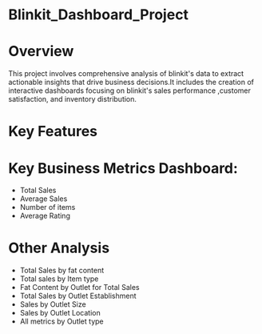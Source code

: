 # Blinkit_Dashboard_Project

# Overview

This project involves comprehensive analysis of blinkit's data to extract actionable insights that drive business decisions.It includes the creation of interactive dashboards focusing on blinkit's sales performance ,customer satisfaction, and inventory distribution.
# Key Features
# Key Business Metrics Dashboard:
 - Total Sales
 - Average Sales
 - Number of items
 - Average Rating
# Other Analysis
  - Total Sales by fat content
  - Total sales by Item type
  - Fat Content by Outlet for Total Sales
  - Total Sales by Outlet Establishment
  - Sales by Outlet Size
  - Sales by Outlet Location
  - All metrics by Outlet type
